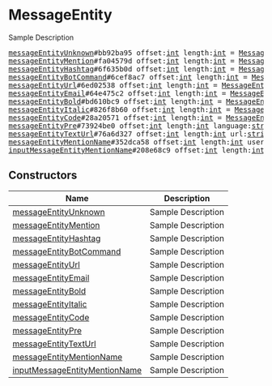 # MessageEntity

Sample Description

<pre>
<a href="../constructor/messageEntityUnknown.md">messageEntityUnknown</a>#bb92ba95 offset:<a href="../type/int.md">int</a> length:<a href="../type/int.md">int</a> = <a href="../type/MessageEntity.md">MessageEntity</a>;
<a href="../constructor/messageEntityMention.md">messageEntityMention</a>#fa04579d offset:<a href="../type/int.md">int</a> length:<a href="../type/int.md">int</a> = <a href="../type/MessageEntity.md">MessageEntity</a>;
<a href="../constructor/messageEntityHashtag.md">messageEntityHashtag</a>#6f635b0d offset:<a href="../type/int.md">int</a> length:<a href="../type/int.md">int</a> = <a href="../type/MessageEntity.md">MessageEntity</a>;
<a href="../constructor/messageEntityBotCommand.md">messageEntityBotCommand</a>#6cef8ac7 offset:<a href="../type/int.md">int</a> length:<a href="../type/int.md">int</a> = <a href="../type/MessageEntity.md">MessageEntity</a>;
<a href="../constructor/messageEntityUrl.md">messageEntityUrl</a>#6ed02538 offset:<a href="../type/int.md">int</a> length:<a href="../type/int.md">int</a> = <a href="../type/MessageEntity.md">MessageEntity</a>;
<a href="../constructor/messageEntityEmail.md">messageEntityEmail</a>#64e475c2 offset:<a href="../type/int.md">int</a> length:<a href="../type/int.md">int</a> = <a href="../type/MessageEntity.md">MessageEntity</a>;
<a href="../constructor/messageEntityBold.md">messageEntityBold</a>#bd610bc9 offset:<a href="../type/int.md">int</a> length:<a href="../type/int.md">int</a> = <a href="../type/MessageEntity.md">MessageEntity</a>;
<a href="../constructor/messageEntityItalic.md">messageEntityItalic</a>#826f8b60 offset:<a href="../type/int.md">int</a> length:<a href="../type/int.md">int</a> = <a href="../type/MessageEntity.md">MessageEntity</a>;
<a href="../constructor/messageEntityCode.md">messageEntityCode</a>#28a20571 offset:<a href="../type/int.md">int</a> length:<a href="../type/int.md">int</a> = <a href="../type/MessageEntity.md">MessageEntity</a>;
<a href="../constructor/messageEntityPre.md">messageEntityPre</a>#73924be0 offset:<a href="../type/int.md">int</a> length:<a href="../type/int.md">int</a> language:<a href="../type/string.md">string</a> = <a href="../type/MessageEntity.md">MessageEntity</a>;
<a href="../constructor/messageEntityTextUrl.md">messageEntityTextUrl</a>#76a6d327 offset:<a href="../type/int.md">int</a> length:<a href="../type/int.md">int</a> url:<a href="../type/string.md">string</a> = <a href="../type/MessageEntity.md">MessageEntity</a>;
<a href="../constructor/messageEntityMentionName.md">messageEntityMentionName</a>#352dca58 offset:<a href="../type/int.md">int</a> length:<a href="../type/int.md">int</a> user_id:<a href="../type/int.md">int</a> = <a href="../type/MessageEntity.md">MessageEntity</a>;
<a href="../constructor/inputMessageEntityMentionName.md">inputMessageEntityMentionName</a>#208e68c9 offset:<a href="../type/int.md">int</a> length:<a href="../type/int.md">int</a> user_id:<a href="../type/InputUser.md">InputUser</a> = <a href="../type/MessageEntity.md">MessageEntity</a>;
</pre>

## Constructors

| Name | Description |
|------|-------------|
| [messageEntityUnknown](../constructor/messageEntityUnknown.md) | Sample Description |
| [messageEntityMention](../constructor/messageEntityMention.md) | Sample Description |
| [messageEntityHashtag](../constructor/messageEntityHashtag.md) | Sample Description |
| [messageEntityBotCommand](../constructor/messageEntityBotCommand.md) | Sample Description |
| [messageEntityUrl](../constructor/messageEntityUrl.md) | Sample Description |
| [messageEntityEmail](../constructor/messageEntityEmail.md) | Sample Description |
| [messageEntityBold](../constructor/messageEntityBold.md) | Sample Description |
| [messageEntityItalic](../constructor/messageEntityItalic.md) | Sample Description |
| [messageEntityCode](../constructor/messageEntityCode.md) | Sample Description |
| [messageEntityPre](../constructor/messageEntityPre.md) | Sample Description |
| [messageEntityTextUrl](../constructor/messageEntityTextUrl.md) | Sample Description |
| [messageEntityMentionName](../constructor/messageEntityMentionName.md) | Sample Description |
| [inputMessageEntityMentionName](../constructor/inputMessageEntityMentionName.md) | Sample Description |

